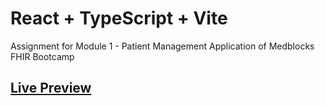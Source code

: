# React + TypeScript + Vite

Assignment for Module 1 - Patient Management Application of Medblocks FHIR Bootcamp

## [Live Preview](https://fhir-patient-management-app.vercel.app/)
